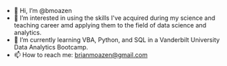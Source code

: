 - 👋 Hi, I’m @bmoazen
- 👀 I’m interested in using the skills I've acquired during my science and teaching career amd applying them to the field of data science and analytics.
- 🌱 I’m currently learning VBA, Python, and SQL in a Vanderbilt University Data Analytics Bootcamp.
- 📫 How to reach me: brianmoazen@gmail.com

<!---
bmoazen/bmoazen is a ✨ special ✨ repository because its `README.md` (this file) appears on your GitHub profile.
You can click the Preview link to take a look at your changes.
--->
